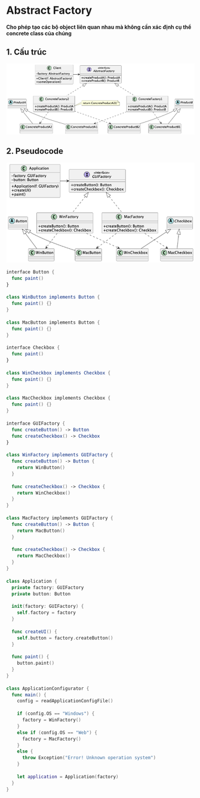 # Abstract Factory
**Cho phép tạo các bộ object liên quan nhau mà không cần xác định cụ thể concrete class của chúng**

## 1. Cấu trúc

![Abstract Factory structure](/out//00.diagrams/02.design-parterns/01.creational-patterns/abstract_factory_structure/Abstract%20Factory%20Structure.png)

## 2. Pseudocode

![Abstract Factory Pseudocode](/out//00.diagrams/02.design-parterns/01.creational-patterns/abstract_factory_pseudo_code/Abstract%20Factory%20Pseudocode.png)

```swift
interface Button {
  func paint()
}

class WinButton implements Button {
  func paint() {}
}

class MacButton implements Button {
  func paint() {}
}

interface Checkbox {
  func paint()
}

class WinCheckbox implements Checkbox {
  func paint() {}
}

class MacCheckbox implements Checkbox {
  func paint() {}
}

interface GUIFactory {
  func createButton() -> Button
  func createCheckbox() -> Checkbox
}

class WinFactory implements GUIFactory {
  func createButton() -> Button {
    return WinButton()
  }

  func createCheckbox() -> Checkbox {
    return WinCheckbox()
  }
}

class MacFactory implements GUIFactory {
  func createButton() -> Button {
    return MacButton()
  }

  func createCheckbox() -> Checkbox {
    return MacCheckbox()
  }
}

class Application {
  private factory: GUIFactory
  private button: Button

  init(factory: GUIFactory) {
    self.factory = factory
  }

  func createUI() {
    self.button = factory.createButton()
  }

  func paint() {
    button.paint()
  }
}

class ApplicationConfigurator {
  func main() {
    config = readApplicationConfigFile()

    if (config.OS == "Windows") {
      factory = WinFactory()
    }
    else if (config.OS == "Web") {
      factory = MacFactory()
    }
    else {
      throw Exception("Error! Unknown operation system")
    }

    let application = Application(factory)
  }
}
```